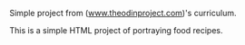 

Simple project from (www.theodinproject.com)'s curriculum.

This is a simple HTML project of portraying food recipes.